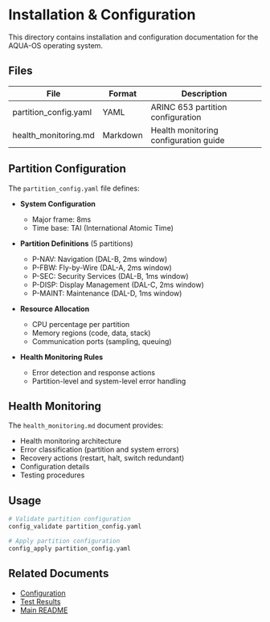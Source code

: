 # Installation & Configuration

This directory contains installation and configuration documentation for the AQUA-OS operating system.

## Files

| File | Format | Description |
|------|--------|-------------|
| partition_config.yaml | YAML | ARINC 653 partition configuration |
| health_monitoring.md | Markdown | Health monitoring configuration guide |

## Partition Configuration

The `partition_config.yaml` file defines:

- **System Configuration**
  - Major frame: 8ms
  - Time base: TAI (International Atomic Time)

- **Partition Definitions** (5 partitions)
  - P-NAV: Navigation (DAL-B, 2ms window)
  - P-FBW: Fly-by-Wire (DAL-A, 2ms window)
  - P-SEC: Security Services (DAL-B, 1ms window)
  - P-DISP: Display Management (DAL-C, 2ms window)
  - P-MAINT: Maintenance (DAL-D, 1ms window)

- **Resource Allocation**
  - CPU percentage per partition
  - Memory regions (code, data, stack)
  - Communication ports (sampling, queuing)

- **Health Monitoring Rules**
  - Error detection and response actions
  - Partition-level and system-level error handling

## Health Monitoring

The `health_monitoring.md` document provides:

- Health monitoring architecture
- Error classification (partition and system errors)
- Recovery actions (restart, halt, switch redundant)
- Configuration details
- Testing procedures

## Usage

```bash
# Validate partition configuration
config_validate partition_config.yaml

# Apply partition configuration
config_apply partition_config.yaml
```

## Related Documents

- [Configuration](../configuration/)
- [Test Results](../testing/test_results/)
- [Main README](../README.md)
